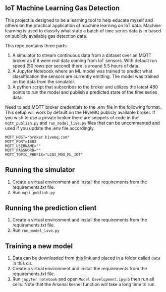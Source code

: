 ## IoT Machine Learning Gas Detection

This project is designed to be a learning tool to help educate myself and others on the practical application of machine learning on IoT data. Machine learning is used to classify what state a batch of time series data is in based on publicly available gas detection data.

This repo contains three parts:

1. A simulator to stream continuous data from a dataset over an MQTT broker as if it were real data coming from IoT sensors. With default run speed (50 rows per second) there is around 5.5 hours of data.
2. A Jupyter Notebook where an ML model was trained to predict what classification the sensors are currently emitting. The model was trained on the data from the simulator.
3. A python script that subscribes to the broker and utilizes the latest 480 points to run the model and publish a predicted state of the time series data.

Need to add MQTT broker credentials to the .env file in the following format. This setup will work by default on the HiveMQ publicly available broker. If you wish to use a private broker there are snippets of code in the `mqtt_publish.py` and `run_model_live.py` files that can be uncommented and used if you update the .env file accordingly.

  ```
  MQTT_HOST="broker.hivemq.com"
  MQTT_PORT=1883
  MQTT_USERNAME=""
  MQTT_PASSWORD=""
  MQTT_TOPIC_PREFIX="LCOI_MOX_ML_IOT"
  ```

## Running the simulator

1. Create a virtual environment and install the requirements from the requirements.txt file.
2. Run `mqtt_publish.py`


## Running the prediction client

1. Create a virtual environment and install the requirements from the requirements.txt file.
2. Run `run_model_live.py`

## Training a new model

1. Data can be downloaded from [this link](https://archive.ics.uci.edu/dataset/362/gas+sensors+for+home+activity+monitoring) and placed in a folder called `data` in this dir.
2. Create a virtual environment and install the requirements from the requirements.txt file.
3. Run `jupyter notebook` and open `Model Development.ipynb` then run all cells. Note that the Arsenal kernel function will take a long time to run.



